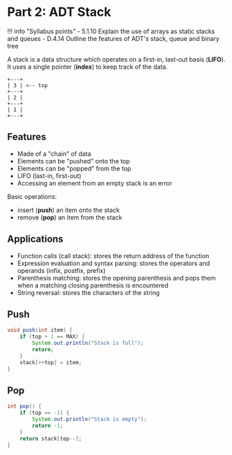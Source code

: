 # Part 2: ADT Stack

!!! info "Syllabus points"
    - 5.1.10 Explain the use of arrays as static stacks and queues
    - D.4.14 Outline the features of ADT's stack, queue and binary tree

A stack is a data structure which operates on a first-in, last-out basis (**LIFO**). It uses a single pointer (**index**) to keep track of the data.

```ascii
+---+
| 3 | <-- top
+---+
| 2 |
+---+
| 1 |
+---+ 
```

## Features

- Made of a "chain" of data
- Elements can be "pushed" onto the top
- Elements can be "popped" from the top
- LIFO (last-in, first-out)
- Accessing an element from an empty stack is an error

Basic operations:

- insert (**push**) an item onto the stack
- remove (**pop**) an item from the stack

## Applications

- Function calls (call stack): stores the return address of the function
- Expression evaluation and syntax parsing: stores the operators and operands (infix, postfix, prefix)
- Parenthesis matching: stores the opening parenthesis and pops them when a matching closing parenthesis is encountered
- String reversal: stores the characters of the string

## Push

```java
void push(int item) {
    if (top + 1 == MAX) {
        System.out.println("Stack is full");
        return;
    }
    stack[++top] = item;
}
```

## Pop

```java
int pop() {
    if (top == -1) {
        System.out.println("Stack is empty");
        return -1;
    }
    return stack[top--];
}
```
